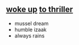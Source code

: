 ## [woke up](https://webmural.com/emux) [to thriller](index.html)

* mussel dream
* humble izaak
* always rains
